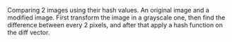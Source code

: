 Comparing 2 images using their hash values. An original image and a
modified image. First transform the image in a grayscale one, then find the
difference between every 2 pixels, and after that apply a hash function on the
diff vector.
